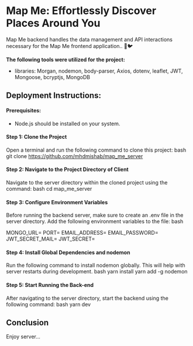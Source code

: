 # Map Me: Effortlessly Discover Places Around You

Map Me backend handles the data management and API interactions necessary for the Map Me frontend application.. 🚀🐦



**The following tools were utilized for the project:**

- libraries: Morgan, nodemon, body-parser, Axios, dotenv, leaflet, JWT, Mongoose, bcryptjs, MongoDB


## Deployment Instructions:

#### Prerequisites:

- Node.js should be installed on your system.


#### Step 1: Clone the Project

Open a terminal and run the following command to clone this project:
bash
git clone https://github.com/mhdmishab/map_me_server

#### Step 2: Navigate to the Project Directory of Client 

Navigate to the server directory within the cloned project using the command:
bash
cd map_me_server

#### Step 3: Configure Environment Variables

Before running the backend server, make sure to create an .env file in the server directory. Add the following environment variables to the file:
bash

MONGO_URL=
PORT=
EMAIL_ADDRESS=
EMAIL_PASSWORD=
JWT_SECRET_MAIL=
JWT_SECRET=


#### Step 4: Install Global Dependencies and nodemon

Run the following command to install nodemon globally. This will help with server restarts during development.
bash
 yarn install
 yarn add -g nodemon

#### Step 5: Start Running the Back-end 

After navigating to the server directory, start the backend using the following command:
bash
yarn dev


## Conclusion

Enjoy server...
